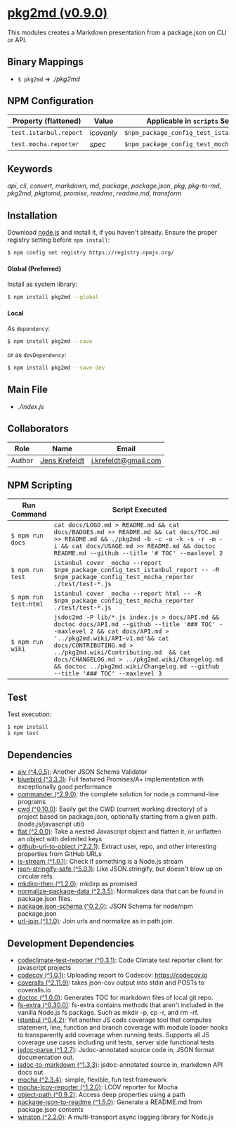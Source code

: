 # [pkg2md (v0.9.0)](https://github.com/deadratfink/pkg2md)

This modules creates a Markdown presentation from a package.json on CLI or API.

## Binary Mappings

- `$ pkg2md` ⇒ _./pkg2md_

## NPM Configuration

| Property (flattened) | Value | Applicable in `scripts` Section  |
| --- | --- | --- |
| `test.istanbul.report` | _lcovonly_ | `$npm_package_config_test_istanbul_report`|
| `test.mocha.reporter` | _spec_ | `$npm_package_config_test_mocha_reporter`|


## Keywords

_api_, _cli_, _convert_, _markdown_, _md_, _package_, _package.json_, _pkg_, _pkg-to-md_, _pkg2md_, _pkgtomd_, _promise_, _readme_, _readme.md_, _transform_

## Installation

Download [node.js](https://nodejs.org) and install it, if you haven't already. Ensure the proper registry setting before `npm install`:

```sh
$ npm config set registry https://registry.npmjs.org/
```

#### Global (Preferred)

Install as system library:

```sh
$ npm install pkg2md --global
```

#### Local

As `dependency`:

```sh
$ npm install pkg2md --save
```

or as `devDependency`:

```sh
$ npm install pkg2md --save-dev
```

## Main File

- _./index.js_

## Collaborators

| Role | Name | Email  |
| --- | --- | --- |
| Author | [Jens Krefeldt](https://github.com/deadratfink) | [j.krefeldt@gmail.com](mailto:j.krefeldt@gmail.com?subject=pkg2md) |
## NPM Scripting

| Run Command | Script Executed  |
| --- | --- |
| `$ npm run docs` | `cat docs/LOGO.md > README.md && cat docs/BADGES.md >> README.md && cat docs/TOC.md >> README.md && ./pkg2md -b -c -o -k -s -r -m -i && cat docs/USAGE.md >> README.md && doctoc README.md --github --title '# TOC' --maxlevel 2` |
| `$ npm run test` | `istanbul cover _mocha --report $npm_package_config_test_istanbul_report -- -R $npm_package_config_test_mocha_reporter ./test/test-*.js` |
| `$ npm run test:html` | `istanbul cover _mocha --report html -- -R $npm_package_config_test_mocha_reporter ./test/test-*.js` |
| `$ npm run wiki` | `jsdoc2md -P lib/*.js index.js > docs/API.md && doctoc docs/API.md --github --title '### TOC' --maxlevel 2 && cat docs/API.md > '../pkg2md.wiki/API-v1.md'&& cat docs/CONTRIBUTING.md > ../pkg2md.wiki/Contributing.md  && cat docs/CHANGELOG.md > ../pkg2md.wiki/Changelog.md && doctoc ../pkg2md.wiki/Changelog.md --github --title '### TOC' --maxlevel 3` |


## Test

Test execution:

```
$ npm install
$ npm test
```

## Dependencies

- [ajv (^4.0.5)](https://github.com/epoberezkin/ajv): Another JSON Schema Validator
- [bluebird (^3.3.3)](https://github.com/petkaantonov/bluebird): Full featured Promises/A+ implementation with exceptionally good performance
- [commander (^2.9.0)](https://github.com/tj/commander.js): the complete solution for node.js command-line programs
- [cwd (^0.10.0)](https://github.com/jonschlinkert/cwd): Easily get the CWD (current working directory) of a project based on package.json, optionally starting from a given path. (node.js/javascript util)
- [flat (^2.0.0)](https://github.com/hughsk/flat): Take a nested Javascript object and flatten it, or unflatten an object with delimited keys
- [github-url-to-object (^2.2.1)](https://github.com/zeke/github-url-to-object): Extract user, repo, and other interesting properties from GitHub URLs
- [is-stream (^1.0.1)](https://github.com/sindresorhus/is-stream): Check if something is a Node.js stream
- [json-stringify-safe (^5.0.1)](https://github.com/isaacs/json-stringify-safe): Like JSON.stringify, but doesn't blow up on circular refs.
- [mkdirp-then (^1.2.0)](https://github.com/fs-utils/mkdirp-then): mkdirp as promised
- [normalize-package-data (^2.3.5)](https://github.com/npm/normalize-package-data): Normalizes data that can be found in package.json files.
- [package.json-schema (^0.2.0)](https://github.com/Bartvds/package.json-schema): JSON Schema for node/npm package.json
- [url-join (^1.1.0)](https://github.com/jfromaniello/url-join): Join urls and normalize as in path.join.

## Development Dependencies

- [codeclimate-test-reporter (^0.3.1)](https://github.com/codeclimate/javascript-test-reporter): Code Climate test reporter client for javascript projects
- [codecov (^1.0.1)](https://github.com/codecov/codecov-node): Uploading report to Codecov: https://codecov.io
- [coveralls (^2.11.9)](https://github.com/nickmerwin/node-coveralls): takes json-cov output into stdin and POSTs to coveralls.io
- [doctoc (^1.0.0)](https://github.com/thlorenz/doctoc): Generates TOC for markdown files of local git repo.
- [fs-extra (^0.30.0)](https://github.com/jprichardson/node-fs-extra): fs-extra contains methods that aren't included in the vanilla Node.js fs package. Such as mkdir -p, cp -r, and rm -rf.
- [istanbul (^0.4.2)](https://github.com/gotwarlost/istanbul): Yet another JS code coverage tool that computes statement, line, function and branch coverage with module loader hooks to transparently add coverage when running tests. Supports all JS coverage use cases including unit tests, server side functional tests 
- [jsdoc-parse (^1.2.7)](https://github.com/jsdoc2md/jsdoc-parse): Jsdoc-annotated source code in, JSON format documentation out.
- [jsdoc-to-markdown (^1.3.3)](https://github.com/jsdoc2md/jsdoc-to-markdown): jsdoc-annotated source in, markdown API docs out.
- [mocha (^2.3.4)](https://github.com/mochajs/mocha): simple, flexible, fun test framework
- [mocha-lcov-reporter (^1.2.0)](https://github.com/StevenLooman/mocha-lcov-reporter): LCOV reporter for Mocha
- [object-path (^0.9.2)](https://github.com/mariocasciaro/object-path): Access deep properties using a path
- [package-json-to-readme (^1.5.0)](https://github.com/zeke/package-json-to-readme): Generate a README.md from package.json contents
- [winston (^2.2.0)](https://github.com/winstonjs/winston): A multi-transport async logging library for Node.js

